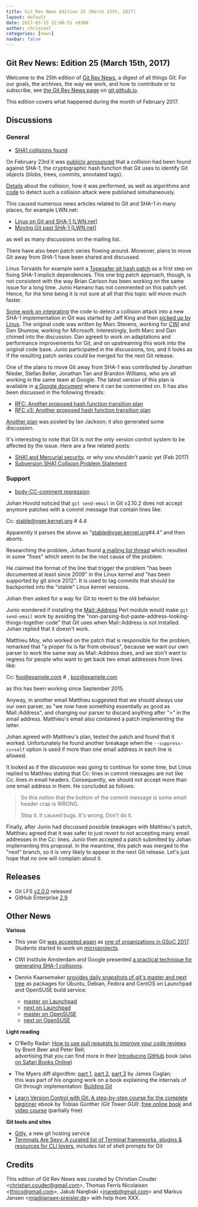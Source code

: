 ```yaml
---
title: Git Rev News Edition 25 (March 15th, 2017)
layout: default
date: 2017-03-15 12:06:51 +0100
author: chriscool
categories: [news]
navbar: false
---
```


## Git Rev News: Edition 25 (March 15th, 2017)

Welcome to the 25th edition of [Git Rev News](https://git.github.io/rev_news/rev_news/),
a digest of all things Git. For our goals, the archives, the way we work, and how to contribute or to
subscribe, see [the Git Rev News page](https://git.github.io/rev_news/rev_news/) on [git.github.io](http://git.github.io).

This edition covers what happened during the month of February 2017.

## Discussions

### General

* [SHA1 collisions found](https://public-inbox.org/git/20170223164306.spg2avxzukkggrpb@kitenet.net/)

On February 23rd it was [publicly announced](https://security.googleblog.com/2017/02/announcing-first-sha1-collision.html)
that a collision had been found against SHA-1, the cryptographic hash
function that Git uses to identify Git objects (blobs, trees, commits,
annotated tags).

[Details](https://shattered.it/) about the collision, how it was
performed, as well as algorithms and [code](https://github.com/cr-marcstevens/sha1collisiondetection)
to detect such a collision attack were published simultaneously.

This caused numerous news articles related to Git and SHA-1 in many
places, for example LWN.net:

  - [Linus on Git and SHA-1 \[LWN.net\]](https://lwn.net/Articles/715621/)
  - [Moving Git past SHA-1 \[LWN.net\]](https://lwn.net/Articles/715716/)

as well as many discussions on the mailing list.

There have also been patch series flowing around. Moreover, plans to move Git
away from SHA-1 have been shared and discussed.

Linus Torvalds for example sent a
[Typesafer git hash patch](https://public-inbox.org/git/CA+55aFxYs1zp2c-UPe8EfshNNOxRVxZ2H+ipsnG489NBsE+DLQ@mail.gmail.com/)
as a first step on fixing SHA-1 implicit dependencies. This one big
patch approach, though, is not consistent with the way Brian Carlson has
been working on the same issue for a long time. Junio Hamano has
not commented on this patch yet. Hence, for the time being it is not sure at all that
this topic will move much faster.

[Some work on integrating](http://public-inbox.org/git/20170223230536.tdmtsn46e4lnrimx@sigill.intra.peff.net/)
the code to detect a collision attack into a new
SHA-1 implementation in Git was started by Jeff King and
then [picked up by Linus](http://public-inbox.org/git/alpine.LFD.2.20.1702281621050.22202@i7.lan/).
The original code was written by Marc Stevens, working for
[CWI](https://www.cwi.nl/research-groups/Cryptology) and Dan Shumow,
working for Microsoft. Interestingly, both Marc and Dan chimed into the
discussion. Dan agreed to work on adaptations and performance
improvements for Git, and on upstreaming this work into the original
code base.
Junio participated in the discussions, too, and it looks as if the
resulting patch series could be merged for the next Git release.

One of the plans to move Git away from SHA-1 was contributed by
Jonathan Nieder, Stefan Beller, Jonathan Tan and Brandon
Williams, who are all working in the same team at Google. The latest
version of this plan is available in
[a Google document](https://goo.gl/gh2Mzc) where it can be commented
on. It has also been discussed in the following threads:

  - [RFC: Another proposed hash function transition plan](https://public-inbox.org/git/20170304011251.GA26789@aiede.mtv.corp.google.com/)
  - [RFC v3: Another proposed hash function transition plan](https://public-inbox.org/git/20170307001709.GC26789@aiede.mtv.corp.google.com/)

[Another plan](http://public-inbox.org/git/22708.8913.864049.452252@chiark.greenend.org.uk/)
was posted by Ian Jackson; it also generated some discussion.

It's interesting to note that Git is not the only version control
system to be affected by the issue. Here are a few related posts:

  - [SHA1 and Mercurial security](https://www.mercurial-scm.org/wiki/mpm/SHA1), or why you shouldn't panic yet (Feb 2017)
  - [Subversion SHA1 Collision Problem Statement](http://blogs.collab.net/subversion/subversion-sha1-collision-problem-statement-prevention-remediation-options)

<!---
### Reviews
-->

### Support

* [body-CC-comment regression](https://public-inbox.org/git/20170216174924.GB2625@localhost/)

Johan Hovold noticed that `git send-email` in Git v2.10.2 does not
accept anymore patches with a commit message that contain lines like:

  Cc: <stable@vger.kernel.org>	# 4.4

Apparently it parses the above as "stable@vger.kernel.org#4.4" and
then aborts.

Researching the problem, Johan found
[a mailing list thread](https://public-inbox.org/git/vpqmvi8n71g.fsf@anie.imag.fr/)
which resulted in some "fixes" which seem to be the root cause of the
problem.

He claimed the format of the line that trigger the problem
"has been documented at least since 2009" in the Linux kernel and "has
been supported by git since 2012". It is used to tag commits that
should be backported into the "stable" Linux kernel versions.

Johan then asked for a way for Git to revert to the old behavior.

Junio wondered if installing the [Mail::Address](http://search.cpan.org/search?query=Mail%3A%3AAddress&mode=module) Perl module
would make `git send-email` work by avoiding the
"non-parsing-but-paste-address-looking-things-together code" that Git
uses when Mail::Address is not installed. Johan replied that it
doesn't work.

Matthieu Moy, who worked on the patch that is responsible for the
problem, remarked that "a proper fix is far from obvious", because we
want our own parser to work the same way as Mail::Address does,
and we don't want to regress for people who want to get back
two email addresses from lines like:

  Cc: <foo@example.com> # , <boz@example.com>

as this has been working since September 2015.

Anyway, in another email Matthieu suggested that we should always use our
own parser, as "we now have something essentially as good as
Mail::Address", and changing our parser to discard anything after ">"
in the email address. Matthieu's email also contained a patch
implementing the latter.

Johan agreed with Matthieu's plan, tested the patch and found that it
worked. Unfortunately he found another breakage when the
`--suppress-cc=self` option is used if more than one email address in
each line is allowed.

It looked as if the discussion was going to continue for some time, but
Linus replied to Matthieu stating that Cc: lines in commit messages are
not like Cc: lines in email headers. Consequently, we should not accept
more than one email address in them. He concluded as follows:

> So this notion that the bottom of the commit message is some email
> header crap is WRONG.
>
> Stop it. It caused bugs. It's wrong. Don't do it.

Finally, after Junio had discussed possible breakages with Matthieu's
patch, Matthieu agreed that it was safer to just revert to not
accepting many email addresses in the Cc: lines. Junio then accepted a
patch submitted by Johan implementing this proposal.
In the meantime, this patch was merged to the "next" branch,
so it is very likely to appear in the next Git release.
Let's just hope that no one will complain about it.

## Releases

* Git LFS [v2.0.0](https://github.com/blog/2328-git-lfs-2-0-0-released) released
* GitHub Enterprise [2.9](https://github.com/blog/2326-github-enterprise-2-9-is-here-with-pull-request-improvements-organization-wide-projects-and-google-cloud-platform-support)

## Other News

__Various__

* This year Git [was accepted again](http://public-inbox.org/git/CAP8UFD1+Yn8W3YXF6Wn3=7Kiim9h6WtK7cqDu1G0uF8+CuORQg@mail.gmail.com/) as
[one of organizations in GSoC 2017](https://summerofcode.withgoogle.com/organizations/5465129203269632/).
Students started to work on [microprojects](https://git.github.io/SoC-2017-Microprojects/).

* CWI Institute Amsterdam and Google presented [a practical technique for generating SHA-1 collisions](https://security.googleblog.com/2017/02/announcing-first-sha1-collision.html).

* Dennis Kaarsemaker [provides daily snapshots of git's master and next tree](http://public-inbox.org/git/1488208102.10235.3.camel@kaarsemaker.net/)
  as packages for Ubuntu, Debian, Fedora and CentOS on Launchpad and OpenSUSE build service:
   - [master on Launchpad](https://launchpad.net/~dennis/+archive/ubuntu/git-master)
   - [next on Launchpad](https://launchpad.net/~dennis/+archive/ubuntu/git-next)
   - [master on OpenSUSE](https://build.opensuse.org/project/show/home:seveas:git-master)
   - [next on OpenSUSE](https://build.opensuse.org/project/show/home:seveas:git-next)

__Light reading__

* O'Reilly Radar: [How to use pull requests to improve your code reviews](https://www.oreilly.com/ideas/how-to-use-pull-requests-to-improve-your-code-reviews) by Brent Beer and Peter Bell;  
  advertising that you can find more in their [Introducing GitHub](http://shop.oreilly.com/product/0636920067634.do) book (also [on Safari Books Online](https://www.safaribooksonline.com/library/view/introducing-github/9781491949801/))

* The Myers diff algorithm: [part 1](https://blog.jcoglan.com/2017/02/12/the-myers-diff-algorithm-part-1/), [part 2](https://blog.jcoglan.com/2017/02/15/the-myers-diff-algorithm-part-2/), [part 3](https://blog.jcoglan.com/2017/02/17/the-myers-diff-algorithm-part-3/) by James Coglan;  
  this was part of his ongoing work on a book explaining the internals of Git through implementation: [Building Git](https://building-git.launchrock.com/)

* [Learn Version Control with Git: A step-by-step course for the complete beginner](https://www.git-tower.com/learn/git/ebook/) ebook by Tobias Günther _(Git Tower GUI)_: [free online book](https://www.git-tower.com/learn/git/ebook/en/command-line/introduction) and [video course](https://www.git-tower.com/learn/git/videos) (partially free)


__Git tools and sites__

* [Gitly](https://gitly.io/), a new git hosting service
* [Terminals Are Sexy: A curated list of Terminal frameworks, plugins & resources for CLI lovers.](https://github.com/k4m4/terminals-are-sexy) includes list of shell prompts for Git

## Credits

This edition of Git Rev News was curated by
Christian Couder &lt;<christian.couder@gmail.com>&gt;,
Thomas Ferris Nicolaisen &lt;<tfnico@gmail.com>&gt;,
Jakub Narębski &lt;<jnareb@gmail.com>&gt; and
Markus Jansen &lt;<mja@jansen-preisler.de>&gt;
with help from XXX.
